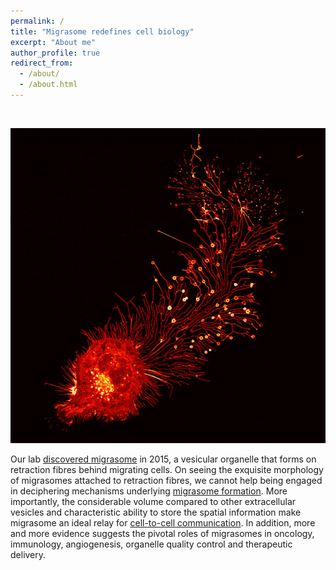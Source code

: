 ```yaml
---
permalink: /
title: "Migrasome redefines cell biology"
excerpt: "About me"
author_profile: true
redirect_from: 
  - /about/
  - /about.html
---
```

<br>

![](https://github.com/LiYuLab/figures-for-liyu-lab-page/raw/master/migrasome.jpg "Migrasomes formed by a L929 cell")

Our lab [discovered migrasome](https://www.nature.com/articles/cr2014135) in 2015, a vesicular organelle that forms on retraction fibres behind migrating cells. On seeing the exquisite morphology of migrasomes attached to retraction fibres, we cannot help being engaged in deciphering mechanisms underlying [migrasome formation](https://www.nature.com/articles/s41556-019-0367-5). More importantly, the considerable volume compared to other extracellular vesicles and characteristic ability to store the spatial information make migrasome an ideal relay for [cell-to-cell communication](https://www.nature.com/articles/s41556-019-0358-6). In addition, more and more evidence suggests the pivotal roles of migrasomes in oncology, immunology, angiogenesis, organelle quality control and therapeutic delivery.